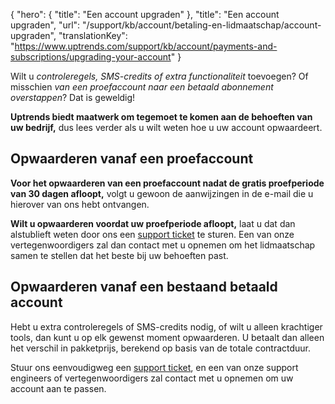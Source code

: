 {
  "hero": {
    "title": "Een account upgraden"
  },
  "title": "Een account upgraden",
  "url": "/support/kb/account/betaling-en-lidmaatschap/account-upgraden",
  "translationKey": "https://www.uptrends.com/support/kb/account/payments-and-subscriptions/upgrading-your-account"
}

Wilt u *controleregels, SMS-credits of extra functionaliteit* toevoegen? Of misschien *van een proefaccount naar een betaald abonnement overstappen*? Dat is geweldig!

**Uptrends biedt maatwerk om tegemoet te komen aan de behoeften van uw bedrijf,** dus lees verder als u wilt weten hoe u uw account opwaardeert.

## Opwaarderen vanaf een proefaccount

**Voor het opwaarderen van een proefaccount nadat de gratis proefperiode van 30 dagen afloopt,** volgt u gewoon de aanwijzingen in de e-mail die u hierover van ons hebt ontvangen.

**Wilt u opwaarderen voordat uw proefperiode afloopt,** laat u dat dan alstublieft weten door ons een [support ticket](https://www.uptrends.nl/contact) te sturen. Een van onze vertegenwoordigers zal dan contact met u opnemen om het lidmaatschap samen te stellen dat het beste bij uw behoeften past.

## Opwaarderen vanaf een bestaand betaald account

Hebt u extra controleregels of SMS-credits nodig, of wilt u alleen krachtiger tools, dan kunt u op elk gewenst moment opwaarderen. U betaalt dan alleen het verschil in pakketprijs, berekend op basis van de totale contractduur.

Stuur ons eenvoudigweg een [support ticket](https://www.uptrends.nl/contact), en een van onze support engineers of vertegenwoordigers zal contact met u opnemen om uw account aan te passen.
